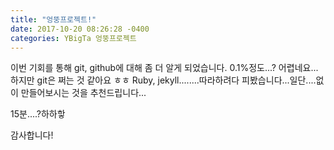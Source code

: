```yaml
---
title: "엉뚱프로젝트!"
date: 2017-10-20 08:26:28 -0400
categories: YBigTa 엉뚱프로젝트
---
```


이번 기회를 통해 git, github에 대해 좀 더 알게 되었습니다.
0.1%정도...? 어렵네요...하지만 git은 쩌는 것 같아요 ㅎㅎ
Ruby, jekyll........따라하려다 피봤습니다...일단....없이 만들어보시는 것을 추천드립니다...

15분....?하하핳

감사합니다!

